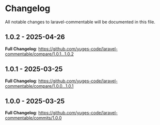 # Changelog

All notable changes to laravel-commentable will be documented in this file.

## 1.0.2 - 2025-04-26

**Full Changelog**: https://github.com/yuges-code/laravel-commentable/compare/1.0.1...1.0.2

## 1.0.1 - 2025-03-25

**Full Changelog**: https://github.com/yuges-code/laravel-commentable/compare/1.0.0...1.0.1

## 1.0.0 - 2025-03-25

**Full Changelog**: https://github.com/yuges-code/laravel-commentable/commits/1.0.0
